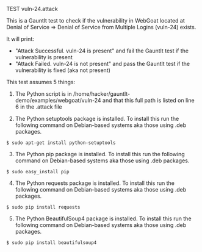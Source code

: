 TEST vuln-24.attack

This is a Gauntlt test to check if the vulnerability in WebGoat located at Denial of Service => Denial of Service from Multiple Logins (vuln-24) exists.

It will print:

* "Attack Successful. vuln-24 is present" and fail the Gauntlt test if the vulnerability is present
* "Attack Failed. vuln-24 is not present" and pass the Gauntlt test if the vulnerability is fixed (aka not present)

This test assumes 5 things: 

1. The Python script is in /home/hacker/gauntlt-demo/examples/webgoat/vuln-24 and that this full path is listed on line 6 in the .attack file

2. The Python setuptools package is installed. To install this run the following command on Debian-based systems aka those using .deb packages.
```
$ sudo apt-get install python-setuptools
```

3. The Python pip package is installed. To install this run the following command on Debian-based systems aka those using .deb packages.
```
$ sudo easy_install pip
```

4. The Python requests package is installed. To install this run the following command on Debian-based systems aka those using .deb packages.
```
$ sudo pip install requests
```

5. The Python BeautifulSoup4 package is installed. To install this run the following command on Debian-based systems aka those using .deb packages.
```
$ sudo pip install beautifulsoup4
``` 